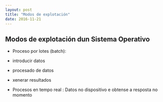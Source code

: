 ```yaml
---
layout: post
title: "Modos de explotación"
date: 2016-11-21
---
```


## Modos de explotación dun Sistema Operativo

*  Proceso por lotes (batch):

*  introducir datos
*  procesado de datos
*  xenerar resultados

*  Procesos en tempo real   :
Datos no dispositivo e obtense a resposta no momento

